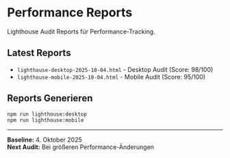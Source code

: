 # Performance Reports

Lighthouse Audit Reports für Performance-Tracking.

## Latest Reports

- `lighthouse-desktop-2025-10-04.html` - Desktop Audit (Score: 98/100)
- `lighthouse-mobile-2025-10-04.html` - Mobile Audit (Score: 95/100)

## Reports Generieren

```bash
npm run lighthouse:desktop
npm run lighthouse:mobile
```

---

**Baseline:** 4. Oktober 2025  
**Next Audit:** Bei größeren Performance-Änderungen
